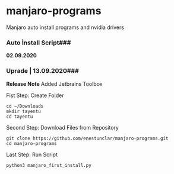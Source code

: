 # manjaro-programs
Manjaro auto install programs and nvidia drivers

### Auto İnstall Script###
**02.09.2020**


### Uprade | 13.09.2020### 
**Release Note**
Added Jetbrains Toolbox


Fist Step: Create Folder
```
cd ~/Downloads
mkdir tayentu
cd tayentu
```

Second Step: Download Files from Repository 
```
git clone https://github.com/enestunclar/manjaro-programs.git
cd manjaro-programs
```

Last Step: Run Script
```
python3 manjaro_first_install.py
```

